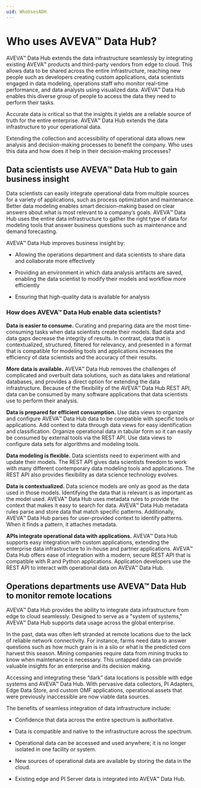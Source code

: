 ```yaml
---
uid: WhoUsesADH
---
```


# Who uses AVEVA™ Data Hub?  

AVEVA™ Data Hub extends the data infrastructure seamlessly by integrating existing AVEVA™ products and third-party vendors from edge to cloud. This allows data to be shared across the entire infrastructure, reaching new people such as developers creating custom applications, data scientists engaged in data modeling, operations staff who monitor real-time performance, and data analysts using visualized data. AVEVA™ Data Hub enables this diverse group of people to access the data they need to perform their tasks. 

Accurate data is critical so that the insights it yields are a reliable source of truth for the entire enterprise. AVEVA™ Data Hub extends the data infrastructure to your operational data. 

Extending the collection and accessibility of operational data allows new analysis and decision-making processes to benefit the company. Who uses this data and how does it help in their decision-making processes? 

## Data scientists use AVEVA™ Data Hub to gain business insight 

Data scientists can easily integrate operational data from multiple sources for a variety of applications, such as process optimization and maintenance. Better data modeling enables smart decision-making based on clear answers about what is most relevant to a company’s goals. AVEVA™ Data Hub uses the entire data infrastructure to gather the right type of data for modeling tools that answer business questions such as maintenance and demand forecasting. 

AVEVA™ Data Hub improves business insight by: 

- Allowing the operations department and data scientists to share data and collaborate more effectively 

- Providing an environment in which data analysis artifacts are saved, enabling the data scientist to modify their models and workflow more efficiently 

- Ensuring that high-quality data is available for analysis 

### How does AVEVA™ Data Hub enable data scientists?

**Data is easier to consume.** Curating and preparing data are the most time-consuming tasks when data scientists create their models. Bad data and data gaps decrease the integrity of results. In contrast, data that is contextualized, structured, filtered for relevancy, and presented in a format that is compatible for modeling tools and applications increases the efficiency of data scientists and the accuracy of their results. 

**More data is available.** AVEVA™ Data Hub removes the challenges of complicated and overbuilt data solutions, such as data lakes and relational databases, and provides a direct option for extending the data infrastructure. Because of the flexibility of the AVEVA™ Data Hub REST API, data can be consumed by many software applications that data scientists use to perform their analysis. 

**Data is prepared for efficient consumption.** Use data views to organize and configure AVEVA™ Data Hub data to be compatible with specific tools or applications. Add context to data through data views for easy identification and classification. Organize operational data in tabular form so it can easily be consumed by external tools via the REST API. Use data views to configure data sets for algorithms and modeling tools. 

**Data modeling is flexible.** Data scientists need to experiment with and update their models. The REST API gives data scientists freedom to work with many different contemporary data modeling tools and applications. The REST API also provides flexibility as data science technology evolves. 

**Data is contextualized.** Data science models are only as good as the data used in those models. Identifying the data that is relevant is as important as the model used. AVEVA™ Data Hub uses metadata rules to provide the context that makes it easy to search for data. AVEVA™ Data Hub metadata rules parse and store data that match specific patterns. Additionally, AVEVA™ Data Hub parses for user-provided context to identify patterns. When it finds a pattern, it attaches metadata.

**APIs integrate operational data with applications.** AVEVA™ Data Hub supports easy integration with custom applications, extending the enterprise data infrastructure to in-house and partner applications. AVEVA™ Data Hub offers ease of integration with a modern, secure REST API that is compatible with R and Python applications. Application developers use the REST API to interact with operational data on AVEVA™ Data Hub. 

## Operations departments use AVEVA™ Data Hub to monitor remote locations  

AVEVA™ Data Hub provides the ability to integrate data infrastructure from edge to cloud seamlessly. Designed to serve as a "system of systems," AVEVA™ Data Hub supports data usage across the global enterprise. 

In the past, data was often left stranded at remote locations due to the lack of reliable network connectivity. For instance, farms need data to answer questions such as how much grain is in a silo or what is the predicted corn harvest this season. Mining companies require data from mining trucks to know when maintenance is necessary. This untapped data can provide valuable insights for an enterprise and its decision making. 

Accessing and integrating these “dark” data locations is possible with edge systems and AVEVA™ Data Hub. With pervasive data collectors, PI Adapters, Edge Data Store, and custom OMF applications, operational assets that were previously inaccessible are now viable data sources. 

The benefits of seamless integration of data infrastructure include: 

- Confidence that data across the entire spectrum is authoritative. 

- Data is compatible and native to the infrastructure across the spectrum. 

- Operational data can be accessed and used anywhere; it is no longer isolated in one facility or system. 

- New sources of operational data are available by storing the data in the cloud. 

- Existing edge and PI Server data is integrated into AVEVA™ Data Hub. 
